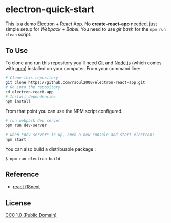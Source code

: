 # electron-quick-start

This is a demo Electron + React App. No **create-react-app** needed, just simple setup for *Webpack + Babel*.
You need to use *git bash* for the `npm run clean` script.

## To Use

To clone and run this repository you'll need [Git](https://git-scm.com) and [Node.js](https://nodejs.org/en/download/) (which comes with [npm](http://npmjs.com)) installed on your computer. From your command line:

```bash
# Clone this repository
git clone https://github.com/raoul2000/electron-react-app.git
# Go into the repository
cd electron-react-app
# Install dependencies
npm install
```
From that point you can use the NPM script configured.
```bash
# run webpack dev server
bpm run dev-server

# when *dev server* is up, open a new console and start electron:
npm start
```

You can also build a distribuable package :
```bash
$ npm run electron-build
```

## Reference
- [react i18next](https://react.i18next.com/)


## License

[CC0 1.0 (Public Domain)](LICENSE.md)
